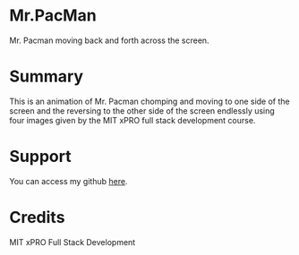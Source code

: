 # Mr.PacMan
Mr. Pacman moving back and forth across the screen.

# Summary
This is an animation of Mr. Pacman chomping and moving to one side of the screen and the reversing to the other side of the screen endlessly using four images given by the MIT xPRO full stack development course.

# Support
You can access my github [here](http://github.com/kaylaschumacher.github.io).

# Credits
MIT xPRO Full Stack Development
